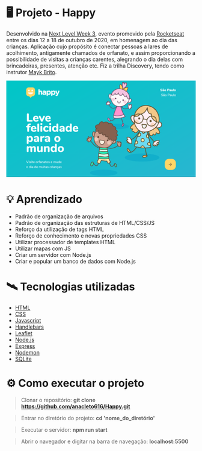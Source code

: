 # 🖥️ Projeto - Happy
Desenvolvido na [Next Level Week 3](https://nextlevelweek.com/), evento promovido pela [Rocketseat](https://github.com/Rocketseat) entre os dias 12 a 18 de outubro de 2020, em homenagem ao 
dia das crianças. Aplicação cujo propósito é conectar pessoas a lares de acolhimento, antigamente chamados de orfanato, e assim proporcionando a possibilidade de visitas a crianças 
carentes, alegrando o dia delas com brincadeiras, presentes, atenção etc. Fiz a trilha Discovery, tendo como instrutor [Mayk Brito](https://github.com/maykbrito/).

![](/public/images/landing-page.png)

# 💡 Aprendizado
- Padrão de organização de arquivos
- Padrão de organização das estruturas de HTML/CSS/JS
- Reforço da utilização de tags HTML
- Reforço de conhecimento e novas propriedades CSS
- Utilizar processador de templates HTML
- Utilizar mapas com JS
- Criar um servidor com Node.js
- Criar e popular um banco de dados com Node.js

# 🛰️ Tecnologias utilizadas
- [HTML](https://www.w3schools.com/html/)
- [CSS](https://www.w3schools.com/css/)
- [Javascript](https://www.javascript.com/)
- [Handlebars](https://handlebarsjs.com/)
- [Leaflet](https://leafletjs.com/)
- [Node.js](https://nodejs.org/en/)
- [Express](https://expressjs.com/pt-br/)
- [Nodemon](https://nodemon.io/)
- [SQLite](https://www.sqlite.org/index.html)

# ⚙️ Como executar o projeto
> Clonar o repositório: 
**git clone https://github.com/anacleto616/Happy.git**

> Entrar no diretório do projeto: 
**cd 'nome_do_diretório'**

> Executar o servidor: 
**npm run start**

> Abrir o navegador e digitar na barra de navegação: 
**localhost:5500**

